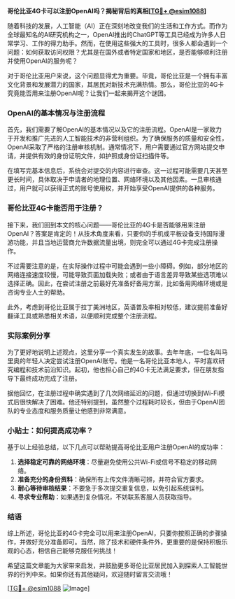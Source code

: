 **哥伦比亚4G卡可以注册OpenAI吗？揭秘背后的真相[[TG💪+ @esim1088](https://t.me/s/esim1088)]**

随着科技的发展，人工智能（AI）正在深刻地改变我们的生活和工作方式。而作为全球最知名的AI研究机构之一，OpenAI推出的ChatGPT等工具已经成为许多人日常学习、工作的得力助手。然而，在使用这些强大的工具时，很多人都会遇到一个问题：如何获取访问权限？尤其是在国外或者特定国家和地区，是否能够顺利注册并使用OpenAI的服务呢？

对于哥伦比亚用户来说，这个问题显得尤为重要。毕竟，哥伦比亚是一个拥有丰富文化背景和发展潜力的国家，其居民对新技术充满热情。那么，哥伦比亚的4G卡究竟能否用来注册OpenAI呢？让我们一起来揭开这个谜团。

### OpenAI的基本情况与注册流程

首先，我们需要了解OpenAI的基本情况以及它的注册流程。OpenAI是一家致力于开发和推广先进的人工智能技术的非营利组织。为了确保服务的质量和安全性，OpenAI采取了严格的注册审核机制。通常情况下，用户需要通过官方网站提交申请，并提供有效的身份证明文件，如护照或身份证扫描件等。

在填写完基本信息后，系统会对提交的内容进行审查。这一过程可能需要几天甚至更长时间，具体取决于申请者的地理位置、网络环境以及其他因素。一旦审核通过，用户就可以获得正式的账号使用权，并开始享受OpenAI提供的各种服务。

### 哥伦比亚4G卡能否用于注册？

接下来，我们回到本文的核心问题——哥伦比亚的4G卡是否能够用来注册OpenAI？答案是肯定的！从技术角度来看，只要你的手机或平板设备支持国际漫游功能，并且当地运营商允许数据流量出境，则完全可以通过4G卡完成注册操作。

不过需要注意的是，在实际操作过程中可能会遇到一些小障碍。例如，部分地区的网络连接速度较慢，可能导致页面加载失败；或者由于语言差异导致某些选项难以选择正确。因此，在尝试注册之前最好先准备好备用方案，比如备用网络环境或是咨询专业人士的帮助。

此外，考虑到哥伦比亚属于拉丁美洲地区，英语普及率相对较低，建议提前准备好翻译工具或熟悉相关术语，以便顺利完成整个注册流程。

### 实际案例分享

为了更好地说明上述观点，这里分享一个真实发生的故事。去年年底，一位名叫马里奥的年轻人决定尝试注册OpenAI账号。他是一名哥伦比亚本地人，平时喜欢研究编程和技术前沿知识。起初，他也担心自己的4G卡无法满足要求，但在朋友指导下最终成功完成了注册。

据他回忆，在注册过程中确实遇到了几次网络延迟的问题，但通过切换到Wi-Fi模式后很快解决了困难。他还特别提到，虽然整个过程耗时较长，但由于OpenAI团队的专业态度和服务质量让他感到非常满意。

### 小贴士：如何提高成功率？

基于以上经验总结，以下几点可以帮助提高哥伦比亚用户注册OpenAI的成功率：

1. **选择稳定可靠的网络环境**：尽量避免使用公共Wi-Fi或信号不稳定的移动网络。
2. **准备充分的身份资料**：确保所有上传文件清晰可辨，并符合官方要求。
3. **耐心等待审核结果**：不要急于多次提交重复信息，以免引起系统误判。
4. **寻求专业帮助**：如果遇到复杂情况，不妨联系客服人员获取指导。

### 结语

综上所述，哥伦比亚的4G卡完全可以用来注册OpenAI，只要你按照正确的步骤操作，并做好充分准备即可。当然，除了技术和硬件条件外，更重要的是保持积极乐观的心态，相信自己能够克服任何挑战！

希望这篇文章能为大家带来启发，并鼓励更多哥伦比亚居民加入到探索人工智能世界的行列中来。如果你还有其他疑问，欢迎随时留言交流哦！

[[TG💪+ @esim1088](https://t.me/s/esim1088) ![Image](https://i.postimg.cc/4NQfJmqS/Snipaste-2025-05-13-00-14-12.png)]